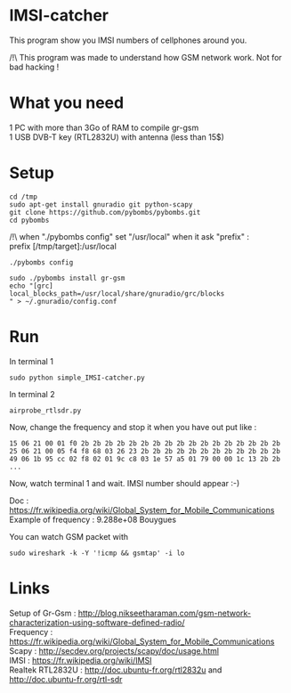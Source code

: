 # IMSI-catcher
This program show you IMSI numbers of cellphones around you.  
  
/!\ This program was made to understand how GSM network work. Not for bad hacking !  
  
  
What you need
=============
1 PC with more than 3Go of RAM to compile gr-gsm  
1 USB DVB-T key (RTL2832U) with antenna (less than 15$)  
  
  
Setup
=====

```
cd /tmp
sudo apt-get install gnuradio git python-scapy
git clone https://github.com/pybombs/pybombs.git
cd pybombs
```
/!\ when "./pybombs config" set "/usr/local" when it ask "prefix" :  
prefix [/tmp/target]:/usr/local  
```
./pybombs config
```
```
sudo ./pybombs install gr-gsm
echo "[grc]
local_blocks_path=/usr/local/share/gnuradio/grc/blocks
" > ~/.gnuradio/config.conf
```

Run
===
  
In terminal 1  
```
sudo python simple_IMSI-catcher.py
```

In terminal 2  
```
airprobe_rtlsdr.py
```
Now, change the frequency and stop it when you have out put like :  
```
15 06 21 00 01 f0 2b 2b 2b 2b 2b 2b 2b 2b 2b 2b 2b 2b 2b 2b 2b 2b 2b
25 06 21 00 05 f4 f8 68 03 26 23 2b 2b 2b 2b 2b 2b 2b 2b 2b 2b 2b 2b
49 06 1b 95 cc 02 f8 02 01 9c c8 03 1e 57 a5 01 79 00 00 1c 13 2b 2b
...
```
Now, watch terminal 1 and wait. IMSI number should appear :-)  
  
Doc : https://fr.wikipedia.org/wiki/Global_System_for_Mobile_Communications  
Example of frequency : 9.288e+08 Bouygues  
  
You can watch GSM packet with  
```
sudo wireshark -k -Y '!icmp && gsmtap' -i lo
```
  
Links
=====

Setup of Gr-Gsm : http://blog.nikseetharaman.com/gsm-network-characterization-using-software-defined-radio/  
Frequency : https://fr.wikipedia.org/wiki/Global_System_for_Mobile_Communications  
Scapy : http://secdev.org/projects/scapy/doc/usage.html  
IMSI : https://fr.wikipedia.org/wiki/IMSI  
Realtek RTL2832U : http://doc.ubuntu-fr.org/rtl2832u and http://doc.ubuntu-fr.org/rtl-sdr  

